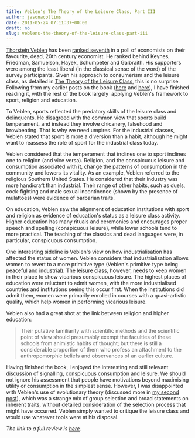 ```yaml
---
title: Veblen's The Theory of the Leisure Class, Part III
author: jasonacollins
date: 2011-05-24 07:11:37+00:00
draft: no
slug: veblens-the-theory-of-the-leisure-class-part-iii
---
```


[Thorstein Veblen](http://en.wikipedia.org/wiki/Thorstein_Veblen) has been [ranked seventh](http://econjwatch.org/file_download/487/DavisMay2011.pdf) in a poll of economists on their favourite, dead, 20th century economist. He ranked behind Keynes, Friedman, Samuelson, Hayek, Schumpeter and Galbraith. His supporters were among the least liberal (in the classical sense of the word) of the survey participants. Given his approach to consumerism and the leisure class, as detailed in [The Theory of the Leisure Class](https://jasoncollins.blog/thorstein-veblens-the-theory-of-the-leisure-class/), this is no surprise. Following from my earlier posts on the book ([here](https://jasoncollins.blog/veblens-the-theory-of-the-leisure-class-part-i/) and [here](https://jasoncollins.blog/veblens-the-theory-of-the-leisure-class-part-ii/)), I have finished reading it, with the rest of the book largely  applying Veblen's framework to sport, religion and education.

To Veblen, sports reflected the predatory skills of the leisure class and delinquents. He disagreed with the common view that sports build temperament, and instead they involve chicanery, falsehood and browbeating. That is why we need umpires. For the industrial classes, Veblen stated that sport is more a diversion than a habit, although he might want to reassess the role of sport for the industrial class today.

Veblen considered that the temperament that inclines one to sport inclines one to religion (and vice versa). Religion, and the conspicuous leisure and consumption associated with it, change the patterns of consumption in the community and lowers its vitality. As an example, Veblen referred to the religious Southern United States. He considered that their industry was more handicraft than industrial. Their range of other habits, such as duels, cock-fighting and male sexual incontinence (shown by the presence of mulattoes) were evidence of barbarian traits.

On education, Veblen saw the alignment of education institutions with sport and religion as evidence of education's status as a leisure class activity. Higher education has many rituals and ceremonies and encourages proper speech and spelling (conspicuous leisure), while lower schools tend to more practical. The teaching of the classics and dead languages were, in particular, conspicuous consumption.

One interesting sideline is Veblen's view on how industrialisation has affected the status of women. Veblen considers that industrialisation allows women to revert to a more primitive type (Veblen's primitive type being peaceful and industrial). The leisure class, however, needs to keep women in their place to show vicarious conspicuous leisure. The highest places of education were reluctant to admit women, with the more industrialised countries and institutions seeing this occur first. When the institutions did admit them, women were primarily enrolled in courses with a quasi-artistic quality, which help women in performing vicarious leisure.

Veblen also had a great shot at the link between religion and higher education:


<blockquote>Their putative familiarity with scientific methods and the scientific point of view should presumably exempt the faculties of these schools from animistic habits of thought; but there is still a considerable proportion of them who profess an attachment to the anthropomorphic beliefs and observances of an earlier culture.</blockquote>


Having finished the book, I enjoyed the interesting and still relevant discussion of signalling, conspicuous consumption and leisure. We should not ignore his assessment that people have motivations beyond maximising utility or consumption in the simplest sense. However, I was disappointed with Veblen's use of evolutionary theory (discussed more in [my second post](https://jasoncollins.blog/veblens-the-theory-of-the-leisure-class-part-ii/)), which was a strange mix of group selection and broad statements on inherent traits, without detailed consideration of the selection process that might have occurred. Veblen simply wanted to critique the leisure class and would use whatever tools were at his disposal.

_The link to a full review is [here](https://jasoncollins.blog/thorstein-veblens-the-theory-of-the-leisure-class/)._
